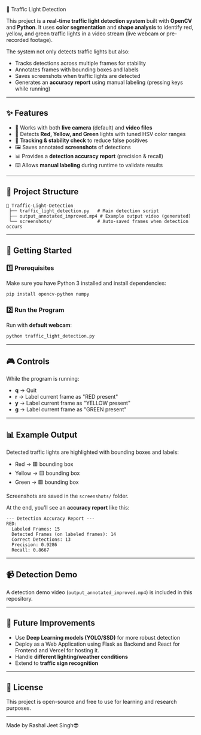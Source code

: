🚦 Traffic Light Detection

This project is a **real-time traffic light detection system** built with **OpenCV** and **Python**. It uses **color segmentation** and **shape analysis** to identify red, yellow, and green traffic lights in a video stream (live webcam or pre-recorded footage).

The system not only detects traffic lights but also:

* Tracks detections across multiple frames for stability
* Annotates frames with bounding boxes and labels
* Saves screenshots when traffic lights are detected
* Generates an **accuracy report** using manual labeling (pressing keys while running)

---

## ✨ Features

* 🎥 Works with both **live camera** (default) and **video files**
* 🎯 Detects **Red, Yellow, and Green** lights with tuned HSV color ranges
* 🔄 **Tracking & stability check** to reduce false positives
* 🖼️ Saves annotated **screenshots** of detections
* 📊 Provides a **detection accuracy report** (precision & recall)
* ⌨️ Allows **manual labeling** during runtime to validate results

---

## 📂 Project Structure

```
📁 Traffic-Light-Detection
 ├── traffic_light_detection.py   # Main detection script
 ├── output_annotated_improved.mp4 # Example output video (generated)
 └── screenshots/                 # Auto-saved frames when detection occurs
```

---

## 🚀 Getting Started

### 1️⃣ Prerequisites

Make sure you have Python 3 installed and install dependencies:

```bash
pip install opencv-python numpy
```

### 2️⃣ Run the Program

Run with **default webcam**:

```bash
python traffic_light_detection.py
```

---

## 🎮 Controls

While the program is running:

* **q** → Quit
* **r** → Label current frame as "RED present"
* **y** → Label current frame as "YELLOW present"
* **g** → Label current frame as "GREEN present"

---

## 📊 Example Output

Detected traffic lights are highlighted with bounding boxes and labels:

* Red → 🟥 bounding box
* Yellow → 🟨 bounding box
* Green → 🟩 bounding box

Screenshots are saved in the `screenshots/` folder.

At the end, you’ll see an **accuracy report** like this:

```
--- Detection Accuracy Report ---
RED:
  Labeled Frames: 15
  Detected Frames (on labeled frames): 14
  Correct Detections: 13
  Precision: 0.9286
  Recall: 0.8667
```

---

## 📹 Detection Demo

A detection demo video (`output_annotated_improved.mp4`) is included in this repository.

---

## 🔮 Future Improvements

* Use **Deep Learning models (YOLO/SSD)** for more robust detection
* Deploy as a Web Application using Flask as Backend and React for Frontend and Vercel for hosting it.
* Handle **different lighting/weather conditions**
* Extend to **traffic sign recognition**

---

## 📝 License

This project is open-source and free to use for learning and research purposes.

---

Made by Rashal Jeet Singh😎
